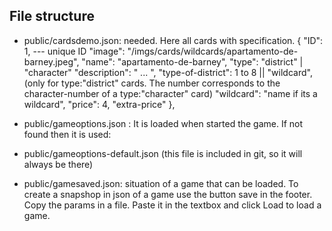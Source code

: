 ## File structure

- public/cardsdemo.json: needed. Here all cards with specification.
{
    "ID": 1,  --- unique ID
    "image": "/imgs/cards/wildcards/apartamento-de-barney.jpeg",
    "name": "apartamento-de-barney",
    "type": "district" | "character"
    "description": " ... ",
    "type-of-district": 1 to 8 || "wildcard", (only for type:"district" cards. The number corresponds to the character-number of a type:"character" card)
    "wildcard": "name if its a wildcard",
    "price": 4,
    "extra-price"
},

- public/gameoptions.json : It is loaded when started the game. If not found then it is used:
- public/gameoptions-default.json (this file is included in git, so it will always be there)
- public/gamesaved.json: situation of a game that can be loaded. To create a snapshop in json of a game use the button save in the footer. Copy the params in a file. Paste it in the textbox and click Load to load a game.
